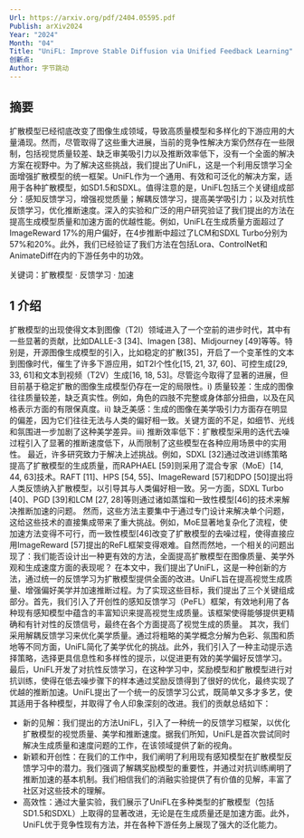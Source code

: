 ```yaml
---
Url: https://arxiv.org/pdf/2404.05595.pdf
Publish: arXiv2024
Year: "2024"
Month: "04"
Title: "UniFL: Improve Stable Diffusion via Unified Feedback Learning"
创新点: 
Author: 字节跳动
---
```

## 摘要

扩散模型已经彻底改变了图像生成领域，导致高质量模型和多样化的下游应用的大量涌现。然而，尽管取得了这些重大进展，当前的竞争性解决方案仍然存在一些限制，包括视觉质量较差、缺乏审美吸引力以及推断效率低下，没有一个全面的解决方案在视野中。为了解决这些挑战，我们提出了UniFL，这是一个利用反馈学习全面增强扩散模型的统一框架。UniFL作为一个通用、有效和可泛化的解决方案，适用于各种扩散模型，如SD1.5和SDXL。值得注意的是，UniFL包括三个关键组成部分：感知反馈学习，增强视觉质量；解耦反馈学习，提高美学吸引力；以及对抗性反馈学习，优化推断速度。深入的实验和广泛的用户研究验证了我们提出的方法在提高生成模型质量和加速方面的优越性能。例如，UniFL在生成质量方面超过了ImageReward 17%的用户偏好，在4步推断中超过了LCM和SDXL Turbo分别为57%和20%。此外，我们已经验证了我们方法在包括Lora、ControlNet和AnimateDiff在内的下游任务中的功效。

关键词：扩散模型 · 反馈学习 · 加速

## 1 介绍 

扩散模型的出现使得文本到图像（T2I）领域进入了一个空前的进步时代，其中有一些显著的贡献，比如DALLE-3 [34]、Imagen [38]、Midjourney [49]等等。特别是，开源图像生成模型的引入，比如稳定的扩散[35]，开启了一个变革性的文本到图像时代，催生了许多下游应用，如T2I个性化[15, 21, 37, 60]、可控生成[29, 33, 61]和文本到视频（T2V）生成[16, 18, 53]。尽管迄今取得了显著的进展，但目前基于稳定扩散的图像生成模型仍存在一定的局限性。i) 质量较差：生成的图像往往质量较差，缺乏真实性。例如，角色的四肢不完整或身体部分扭曲，以及在风格表示方面的有限保真度。ii) 缺乏美感：生成的图像在美学吸引力方面存在明显的偏差，因为它们往往无法与人类的偏好相一致。关键方面的不足，如细节、光线和氛围进一步加剧了这种美学差异。iii) 推断效率低下：扩散模型采用的迭代去噪过程引入了显著的推断速度低下，从而限制了这些模型在各种应用场景中的实用性。 最近，许多研究致力于解决上述挑战。例如，SDXL [32]通过改进训练策略提高了扩散模型的生成质量，而RAPHAEL [59]则采用了混合专家（MoE）[14, 44, 63]技术。RAFT [11]、HPS [54, 55]、ImageReward [57]和DPO [50]提出将人类反馈纳入扩散模型，以引导其与人类偏好相一致。另一方面，SDXL Turbo [40]、PGD [39]和LCM [27, 28]等则通过诸如蒸馏和一致性模型[46]的技术来解决推断加速的问题。 然而，这些方法主要集中于通过专门设计来解决单个问题，这给这些技术的直接集成带来了重大挑战。例如，MoE显著地复杂化了流程，使加速方法变得不可行，而一致性模型[46]改变了扩散模型的去噪过程，使得直接应用ImageReward [57]提出的ReFL框架变得艰难。自然而然地，一个相关的问题出现了：我们能否设计出一种更有效的方法，全面提高扩散模型在图像质量、美学外观和生成速度方面的表现呢？ 在本文中，我们提出了UniFL，这是一种创新的方法，通过统一的反馈学习为扩散模型提供全面的改进。UniFL旨在提高视觉生成质量、增强偏好美学并加速推断过程。为了实现这些目标，我们提出了三个关键组成部分。首先，我们引入了开创性的感知反馈学习（PeFL）框架，有效地利用了各种现有感知模型中蕴含的丰富知识来提高视觉生成质量。该框架使得能够提供更精确和有针对性的反馈信号，最终在各个方面提高了视觉生成的质量。 其次，我们采用解耦反馈学习来优化美学质量。通过将粗略的美学概念分解为色彩、氛围和质地等不同方面，UniFL简化了美学优化的挑战。此外，我们引入了一种主动提示选择策略，选择更具信息性和多样性的提示，以促进更有效的美学偏好反馈学习。 最后，UniFL开发了对抗性反馈学习，在这种学习中，奖励模型和扩散模型进行对抗训练，使得在低去噪步骤下的样本通过奖励反馈得到了很好的优化，最终实现了优越的推断加速。UniFL提出了一个统一的反馈学习公式，既简单又多才多艺，使其适用于各种模型，并取得了令人印象深刻的改进。我们的贡献总结如下：

- 新的见解：我们提出的方法UniFL，引入了一种统一的反馈学习框架，以优化扩散模型的视觉质量、美学和推断速度。据我们所知，UniFL是首次尝试同时解决生成质量和速度问题的工作，在该领域提供了新的视角。
- 新颖和开创性：在我们的工作中，我们阐明了利用现有感知模型在扩散模型反馈学习中的潜力。我们强调了解耦奖励模型的重要性，并通过对抗训练阐明了推断加速的基本机制。我们相信我们的消融实验提供了有价值的见解，丰富了社区对这些技术的理解。
- 高效性：通过大量实验，我们展示了UniFL在多种类型的扩散模型（包括SD1.5和SDXL）上取得的显著改进，无论是在生成质量还是加速方面。此外，UniFL优于竞争性现有方法，并在各种下游任务上展现了强大的泛化能力。